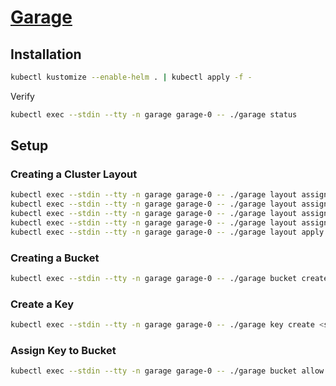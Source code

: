 # [Garage](https://garagehq.deuxfleurs.fr)

## Installation

```sh
kubectl kustomize --enable-helm . | kubectl apply -f -
```

Verify

```sh
kubectl exec --stdin --tty -n garage garage-0 -- ./garage status
```

## Setup

### Creating a Cluster Layout

```sh
kubectl exec --stdin --tty -n garage garage-0 -- ./garage layout assign -z homelab -c 10G <node_1_id>
kubectl exec --stdin --tty -n garage garage-0 -- ./garage layout assign -z homelab -c 10G <node_2_id>
kubectl exec --stdin --tty -n garage garage-0 -- ./garage layout assign -z homelab -c 10G <node_3_id>
kubectl exec --stdin --tty -n garage garage-0 -- ./garage layout assign -z homelab -c 10G <node_4_id>
kubectl exec --stdin --tty -n garage garage-0 -- ./garage layout apply --version 1
```

### Creating a Bucket

```sh
kubectl exec --stdin --tty -n garage garage-0 -- ./garage bucket create <some_name>-bucket
```

### Create a Key

```sh
kubectl exec --stdin --tty -n garage garage-0 -- ./garage key create <some_name>-app-key
```

### Assign Key to Bucket

```sh
kubectl exec --stdin --tty -n garage garage-0 -- ./garage bucket allow --read --write --owner outline-bucket --key outline-app-key
```
